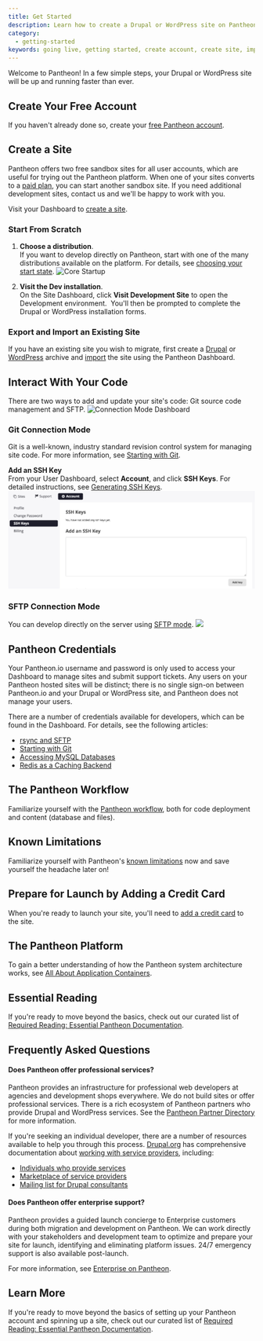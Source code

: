 ```yaml
---
title: Get Started
description: Learn how to create a Drupal or WordPress site on Pantheon.
category:
  - getting-started
keywords: going live, getting started, create account, create site, import, faqs
---
```

Welcome to Pantheon! In a few simple steps, your Drupal or WordPress site will be up and running faster than ever.

## Create Your Free Account
If you haven't already done so, create your [free Pantheon account](https://dashboard.pantheon.io/register).
## Create a Site
Pantheon offers two free sandbox sites for all user accounts, which are useful for trying out the Pantheon platform. When one of your sites converts to a [paid plan](https://pantheon.io/pricing), you can start another sandbox site. If you need additional development sites, contact us and we'll be happy to work with you.

Visit your Dashboard to [create a site](https://dashboard.pantheon.io/sites/create).

### Start From Scratch

1. **Choose a distribution**.  
If you want to develop directly on Pantheon, start with one of the many distributions available on the platform. For details, see [choosing your start state](/docs/articles/sites/create/choosing-start-state).
![Core Startup](/source/docs/assets/images/core-startup.png)

2. **Visit the Dev installation**.  
On the Site Dashboard, click **Visit Development Site** to open the Development environment.  You'll then be prompted to complete the Drupal or WordPress installation forms.  

### Export and Import an Existing Site
If you have an existing site you wish to migrate, first create a [Drupal](/docs/articles/drupal/prepare-drupal-for-export) or [WordPress](/docs/articles/wordpress/export-an-existing-wordpress-site/) archive and [import](/docs/articles/sites/create/importing-an-existing-site) the site using the Pantheon Dashboard.

## Interact With Your Code
There are two ways to add and update your site's code: Git source code management and SFTP.
![Connection Mode Dashboard](/source/docs/assets/images/desk_images/180025.png)

### Git Connection Mode
Git is a well-known, industry standard revision control system for managing site code. For more information, see [Starting with Git](/docs/articles/local/starting-with-git).

**Add an SSH Key**  
From your User Dashboard, select **Account**, and click **SSH Keys**.
For detailed instructions, see [Generating SSH Keys](/docs/articles/users/generating-ssh-keys/).  
![Add SSH Key Dashboard](/source/docs/assets/images/add-ssh-key-dashboard.png)  

### SFTP Connection Mode
You can develop directly on the server using [SFTP mode](/docs/articles/sites/code/developing-directly-with-sftp-mode/).
![](/source/docs/assets/images/desk_images/180036.png)

## Pantheon Credentials
Your Pantheon.io username and password is only used to access your Dashboard to manage sites and submit support tickets. Any users on your Pantheon hosted sites will be distinct; there is no single sign-on between Pantheon.io and your Drupal or WordPress site, and Pantheon does not manage your users.  

There are a number of credentials available for developers, which can be found in the Dashboard. For details, see the following articles:

- [rsync and SFTP](/docs/articles/local/rsync-and-sftp)
- [Starting with Git](/docs/articles/local/starting-with-git/)
- [Accessing MySQL Databases](/docs/articles/local/accessing-mysql-databases/)
- [Redis as a Caching Backend](/docs/articles/sites/redis-as-a-caching-backend)

## The Pantheon Workflow
Familiarize yourself with the [Pantheon workflow](/docs/articles/sites/code/using-the-pantheon-workflow/), both for code deployment and content (database and files).

## Known Limitations
Familiarize yourself with Pantheon's [known limitations](/docs/articles/sites/known-limitations) now and save yourself the headache later on!

## Prepare for Launch by Adding a Credit Card
When you're ready to launch your site, you'll need to [add a credit card](/docs/articles/sites/settings/add-a-credit-card-to-a-site) to the site.

## The Pantheon Platform
To gain a better understanding of how the Pantheon system architecture works, see [All About Application Containers](/docs/articles/sites/all-about-application-containers/).

## Essential Reading
If you're ready to move beyond the basics, check out our curated list of [Required Reading: Essential Pantheon Documentation](/docs/articles/required-reading-essential-pantheon-documentation/).

## Frequently Asked Questions

#### Does Pantheon offer professional services?
Pantheon provides an infrastructure for professional web developers at agencies and development shops everywhere. We do not build sites or offer professional services. There is a rich ecosystem of Pantheon partners who provide Drupal and WordPress services. See the [Pantheon Partner Directory](https://www.pantheon.io/partners) for more information.

If you're seeking an individual developer, there are a number of resources available to help you through this process. [Drupal.org](http://drupal.org/) has comprehensive documentation about [working with service providers](http://drupal.org/node/51169), including:

- [Individuals who provide services](http://drupal.org/profile/profile_drupal_services)
- [Marketplace of service providers](http://drupal.org/drupal-services)
- [Mailing list for Drupal consultants](http://lists.drupal.org/mailman/listinfo/consulting)

#### Does Pantheon offer enterprise support?
Pantheon provides a guided launch concierge to Enterprise customers during both migration and development on Pantheon. We can work directly with your stakeholders and development team to optimize and prepare your site for launch, identifying and eliminating platform issues. 24/7 emergency support is also available post-launch.

For more information, see [Enterprise on Pantheon](https://www.pantheon.io/enterprise).

## Learn More
If you're ready to move beyond the basics of setting up your Pantheon account and spinning up a site, check out our curated list of [Required Reading: Essential Pantheon Documentation](/docs/articles/required-reading-essential-pantheon-documentation/).
